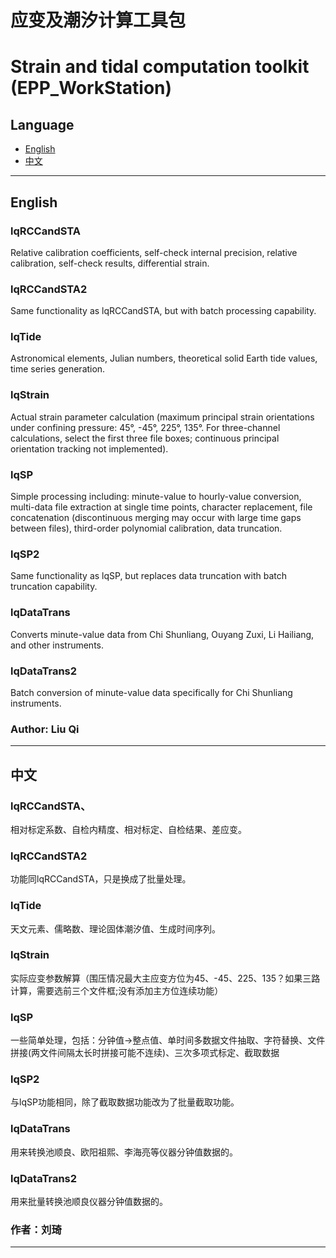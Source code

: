 # 应变及潮汐计算工具包
# Strain and tidal computation toolkit (EPP_WorkStation)
## Language

- [English](#english)
- [中文](#中文)

---

## English
### lqRCCandSTA
Relative calibration coefficients, self-check internal precision, relative calibration, self-check results, differential strain.
### lqRCCandSTA2
Same functionality as lqRCCandSTA, but with batch processing capability.
### lqTide
Astronomical elements, Julian numbers, theoretical solid Earth tide values, time series generation.
### lqStrain
Actual strain parameter calculation (maximum principal strain orientations under confining pressure: 45°, -45°, 225°, 135°. For three-channel calculations, select the first three file boxes; continuous principal orientation tracking not implemented).
### lqSP
Simple processing including: minute-value to hourly-value conversion, multi-data file extraction at single time points, character replacement, file concatenation (discontinuous merging may occur with large time gaps between files), third-order polynomial calibration, data truncation.
### lqSP2
Same functionality as lqSP, but replaces data truncation with batch truncation capability.
### lqDataTrans
Converts minute-value data from Chi Shunliang, Ouyang Zuxi, Li Hailiang, and other instruments.
### lqDataTrans2
Batch conversion of minute-value data specifically for Chi Shunliang instruments.
### Author: Liu Qi

---

## 中文
### lqRCCandSTA、
相对标定系数、自检内精度、相对标定、自检结果、差应变。
### lqRCCandSTA2
功能同lqRCCandSTA，只是换成了批量处理。
### lqTide
天文元素、儒略数、理论固体潮汐值、生成时间序列。
### lqStrain
实际应变参数解算（围压情况最大主应变方位为45、-45、225、135？如果三路计算，需要选前三个文件框;没有添加主方位连续功能）
### lqSP
一些简单处理，包括：分钟值->整点值、单时间多数据文件抽取、字符替换、文件拼接(两文件间隔太长时拼接可能不连续)、三次多项式标定、截取数据
### lqSP2
与lqSP功能相同，除了截取数据功能改为了批量截取功能。
### lqDataTrans
用来转换池顺良、欧阳祖熙、李海亮等仪器分钟值数据的。
### lqDataTrans2
用来批量转换池顺良仪器分钟值数据的。
### 作者：刘琦

---
